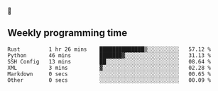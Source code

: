 🐸

## Weekly programming time
<!--START_SECTION:waka-->

```text
Rust         1 hr 26 mins    ██████████████▒░░░░░░░░░░   57.12 %
Python       46 mins         ███████▓░░░░░░░░░░░░░░░░░   31.13 %
SSH Config   13 mins         ██░░░░░░░░░░░░░░░░░░░░░░░   08.64 %
XML          3 mins          ▓░░░░░░░░░░░░░░░░░░░░░░░░   02.28 %
Markdown     0 secs          ░░░░░░░░░░░░░░░░░░░░░░░░░   00.65 %
Other        0 secs          ░░░░░░░░░░░░░░░░░░░░░░░░░   00.09 %
```

<!--END_SECTION:waka-->
